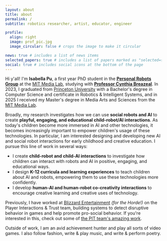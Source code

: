 ```yaml
---
layout: about
title: about
permalink: /
subtitle: robotics researcher, artist, educator, engineer

profile:
  align: right
  image: prof_pic.jpg
  image_circular: false # crops the image to make it circular

news: true # includes a list of news items
selected_papers: true # includes a list of papers marked as "selected={true}"
social: true # includes social icons at the bottom of the page
---
```


Hi y'all! I'm **Isabella Pu**, a first year PhD student in the **[Personal Robots Group](https://www.media.mit.edu/groups/personal-robots/overview/)** at the [MIT Media Lab](https://www.media.mit.edu/), studying with **[Professor Cynthia Breazeal](https://cynthiabreazeal.media.mit.edu/)**. In 2023, I graduated from [Princeton University](https://www.princeton.edu/) with a Bachelor's degree in Computer Science and certificate in Robotics & Intelligent Systems, and in 2025 I received my Master's degree in Media Arts and Sciences from the [MIT Media Lab](https://www.media.mit.edu/).

Broadly, my research investigates how we can use **social robots and AI** to create **playful, engaging, and educational child-robot/AI interactions**. As today's children become more immersed in AI and other technologies, it becomes increasingly important to empower children's usage of these technologies. In particular, I am interested designing and developing new AI and social robot interactions for early childhood and creative education. I pursue this line of work in several ways:

 -  I create **child-robot and child-AI interactions** to investigate how children can interact with robots and AI in positive, engaging, and educational ways.
-   I design **K-12 curricula and learning experiences** to teach children about AI and robots, empowering them to use these technologies more confidently.
-   I develop **human-AI and human-robot co-creativity interactions** to encourage creative learning and creative uses of technology.

Previously, I have worked at [Blizzard Entertainment](https://www.blizzard.com/en-us/)  _(for the Horde!)_ on the Player Interactions & Trust team, building systems to detect disruptive behavior in games and help promote pro-social behavior. If you're interested in this, check out some of [the PIT team's amazing work](https://news.blizzard.com/en-us/blizzard/23923815/coming-together-to-create-a-playbook-for-prosocial-game-design).

Outside of work, I am an avid achievement hunter and play all sorts of video games. I also follow fashion, write & play music, and write & perform poetry.